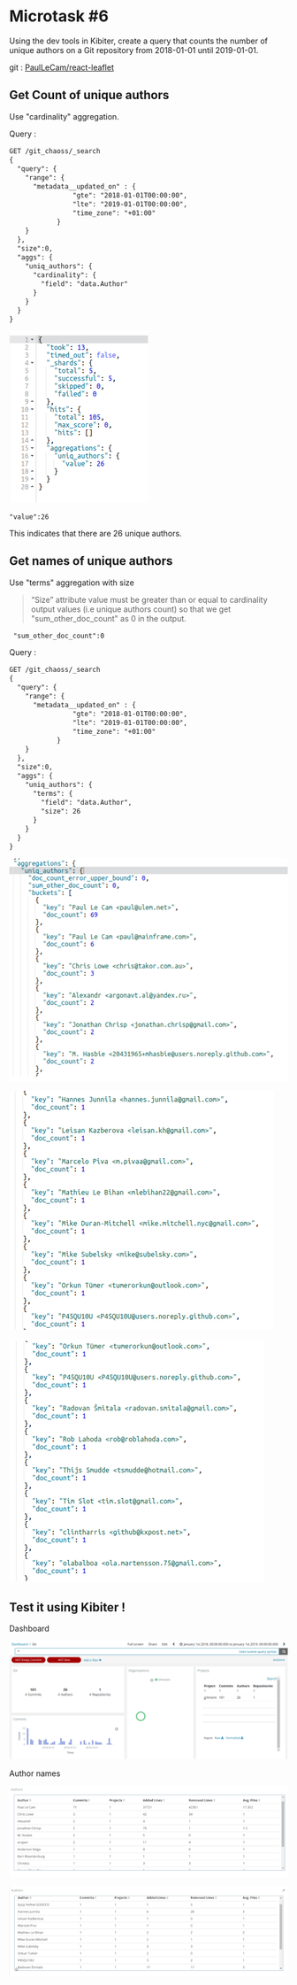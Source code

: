 # Microtask #6

Using the dev tools in Kibiter, create a query that counts the number of unique authors on a Git repository from 2018-01-01 until 2019-01-01.

git : [PaulLeCam/react-leaflet](https://github.com/PaulLeCam/react-leaflet)

## Get Count of unique authors

Use "cardinality" aggregation.

Query :
```
GET /git_chaoss/_search
{
  "query": {
    "range": {
      "metadata__updated_on" : {
                "gte": "2018-01-01T00:00:00", 
                "lte": "2019-01-01T00:00:00", 
                "time_zone": "+01:00"
            }
    }
  },
  "size":0,
  "aggs": {
    "uniq_authors": {
      "cardinality": {
        "field": "data.Author"
      }
    }
  }
}
```

![output_cardinality](./images/cardinality_op.png)

```
"value":26
```
This indicates that there are 26 unique authors.

## Get names of unique authors

Use "terms" aggregation with size

> “Size” attribute value must be greater than or equal to  cardinality output values (i.e unique authors count)  so that we get "sum_other_doc_count" as 0 in the output.

```
 "sum_other_doc_count":0
 ```

 Query :

```
GET /git_chaoss/_search
{
  "query": {
    "range": {
      "metadata__updated_on" : {
                "gte": "2018-01-01T00:00:00", 
                "lte": "2019-01-01T00:00:00", 
                "time_zone": "+01:00"
            }
    }
  },
  "size":0,
  "aggs": {
    "uniq_authors": {
      "terms": {
        "field": "data.Author",
        "size": 26
      }
    }
  }
}
```
![terms_op1](./images/terms_op1.png)

![terms_op2](./images/terms_op2.png)

![terms_op3](./images/terms_op3.png)

## Test it using Kibiter !

Dashboard

![kibiter_dashboard_visualization](./images/kibiter_op1.png)

Author names

![author_names](./images/kibiter_op2.png)

![author_names](./images/kibiter_op3.png)